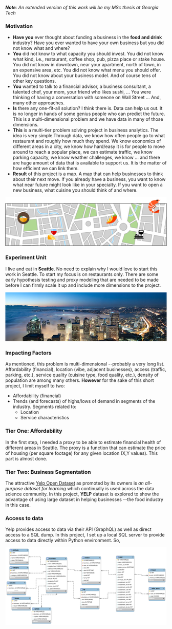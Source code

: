 ___Note___: _An extended version of this work will be my MSc thesis at Georgia Tech_

### Motivation

- __Have you__ ever thought about funding a business in the  __food and drink__ industry? Have you ever wanted to have your own business but you did not know what and where? 
- __You__ did not know to what capacity you should invest. You did not know what kind, i.e., restaurant, coffee shop, pub, pizza place or stake house. You did not know in downtown, near your apartment, north of town, in an expensive area, etc. You did not know what menu you should offer. You did not know about your business model. And of course tens of other key questions.
- __You__ wanted to talk to a financial advisor, a business consultant, a talented chef, your mom, your friend who likes sushi, ... You were thinking of having a conversation with someone on Wall Street ... And, many other approaches.  
- __Is__ there any one-fit-all solution? I think there is. Data can help us out. It is no longer in hands of some genius people who can predict the future. This is a multi-dimensional problem and we have data in many of those dimensions. 
- __This__ is a multi-tier problem solving project in business analytics. The idea is very simple.Through data, we know how often people go to what restaurant and roughly how much they spend. We know economics of different areas in a city, we know how hard/easy it is for people to move around to reach a popular place, we can estimate traffic, we know parking capacity, we know weather challenges, we know ... and there are huge amount of data that is available to support us. It is the matter of how efficient we can link them.
- __Result__ of this project is a map. A map that can help businesses to think about their next move. If you already have a business, you want to know what near future might look like in your specialty. If you want to open a new business, what cuisine you should think of and where.

![](pix/map_.png)

### Experiment Unit
I live and eat in __Seattle__. No need to explain why I would love to start this work in Seattle. To start my focus is on restaurants only. There are some early hypothesis testing and proxy modeling that are needed to be made before I can firmly scale it up and include more dimensions to the project.

![](pix/seattle.jpg)

### Impacting Factors
As mentioned, this problem is multi-dimensional --probably a very long list. Affordability (financial), location (vibe, adjacent businesses), access (traffic, parking, etc.), service quality (cuisine type, food quality, etc.), density of population are among many others. __However__ for the sake of this short project, I limit myself to two:
- Affordability (financial)
- Trends (and forecasts) of highs/lows of demand in segments of the industry. Segments related to:
    - Location
    - Service characteristics

### Tier One: Affordability
In the first step, I needed a proxy to be able to estimate financial health of different areas in Seattle. The proxy is a function that can estimate the price of housing (per square footage) for any given location (X,Y values). This part is almost done. 

### Tier Two: Business Segmentation


The attractive [Yelp Open Dataset](https://www.yelp.com/dataset) as promoted by its owners is _an all-purpose dataset for learning_ which continually is used across the data science community. In this project, __YELP__ dataset is explored to show the advantage of using large dataset in helping businesses --the food industry in this case. 




### Access to data

Yelp provides access to data via their API (GraphQL) as well as direct access to a SQL dump. In this project, I set up a local SQL server to provide access to data directly within Python environment. So, 


![](pix/yelp_dataset_schema_.png)

